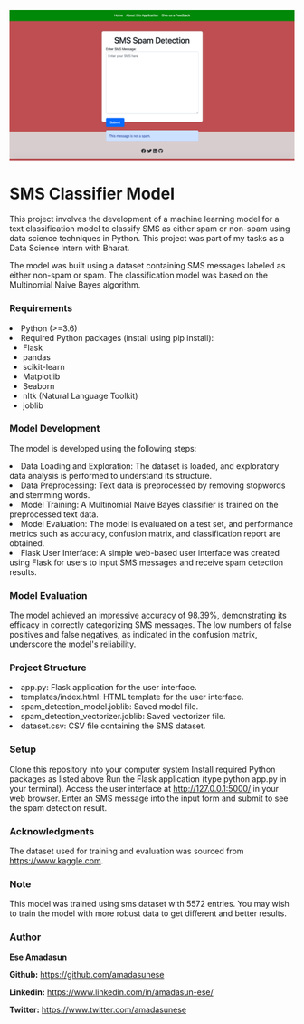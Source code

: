![Alt text](application/static/images/classifier.png)

# SMS Classifier Model

<p>This project involves the development of a machine learning model for a text classification model to classify SMS as either spam or non-spam using data science techniques in Python. This project was part of my tasks as a Data Science Intern with Bharat.</p>

<p>The model was built using a dataset containing SMS messages labeled as either non-spam or spam. The classification model was based on the Multinomial Naive Bayes algorithm.</p>

### Requirements

<li>Python (>=3.6)
<li> Required Python packages (install using pip install):
    <ul>
    <li>Flask</li>
    <li>pandas</li>
    <li>scikit-learn</li>
    <li>Matplotlib</li>
    <li>Seaborn</li>
    <li>nltk (Natural Language Toolkit)</li>
    <li>joblib</li> 
</ul>

### Model Development

The model is developed using the following steps:

<li>Data Loading and Exploration: The dataset is loaded, and exploratory data analysis is performed to understand its structure.</li>
<li>Data Preprocessing: Text data is preprocessed by removing stopwords and stemming words.</li>
<li>Model Training: A Multinomial Naive Bayes classifier is trained on the preprocessed text data.</li>
<li>Model Evaluation: The model is evaluated on a test set, and performance metrics such as accuracy, confusion matrix, and classification report are obtained.</li>
<li>Flask User Interface: A simple web-based user interface was created using Flask for users to input SMS messages and receive spam detection results.</li>


### Model Evaluation

The model achieved an impressive accuracy of 98.39%, demonstrating its efficacy in correctly categorizing SMS messages. The low numbers of false positives and false negatives, as indicated in the confusion matrix, underscore the model's reliability.


### Project Structure

<li>app.py: Flask application for the user interface.</li>
<li>templates/index.html: HTML template for the user interface.</li>
<li>spam_detection_model.joblib: Saved model file.</li>
<li>spam_detection_vectorizer.joblib: Saved vectorizer file.</li>
<li>dataset.csv: CSV file containing the SMS dataset.</li>
</ul>

### Setup

Clone this repository into your computer system
Install required Python packages as listed above
Run the Flask application (type python app.py in your terminal).
Access the user interface at http://127.0.0.1:5000/ in your web browser.
Enter an SMS message into the input form and submit to see the spam detection result.

### Acknowledgments

The dataset used for training and evaluation was sourced from https://www.kaggle.com.

### Note

This model was trained using sms dataset with 5572 entries. You may wish to train the model with more robust data to get different and better results.



### Author

**<p>Ese Amadasun**</p>
**<p>Github:** https://github.com/amadasunese</p>
**<p>Linkedin:** https://www.linkedin.com/in/amadasun-ese/</p> 
**<p>Twitter:** https://www.twitter.com/amadasunese</p>